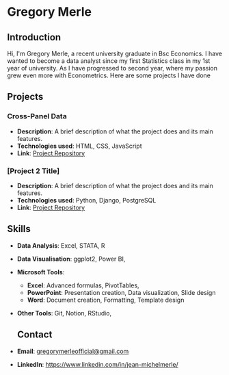 # Gregory Merle

## Introduction
Hi, I'm Gregory Merle, a recent university graduate in Bsc Economics. I have wanted to become a data analyst since my first Statistics class in my 1st year of university. As I have progressed to second year, where my passion grew even more with Econometrics. 
Here are some projects I have done

## Projects
### Cross-Panel Data
- **Description**: A brief description of what the project does and its main features.
- **Technologies used**: HTML, CSS, JavaScript
- **Link**: [Project Repository](https://github.com/username/project1-repo)

### [Project 2 Title]
- **Description**: A brief description of what the project does and its main features.
- **Technologies used**: Python, Django, PostgreSQL
- **Link**: [Project Repository](https://github.com/username/project2-repo)


## Skills
- **Data Analysis**: Excel, STATA, R
- **Data Visualisation**: ggplot2, Power BI,
- **Microsoft Tools**:
  - **Excel**: Advanced formulas, PivotTables,
  - **PowerPoint**: Presentation creation, Data visualization, Slide design
  - **Word**: Document creation, Formatting, Template design
- **Other Tools**: Git, Notion, RStudio, 

  ## Contact
- **Email**: gregorymerleofficial@gmail.com
- **LinkedIn**: https://www.linkedin.com/in/jean-michelmerle/
  
